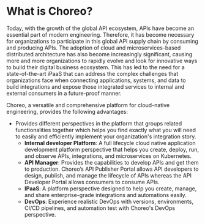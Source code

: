 # What is Choreo?

Today, with the growth of the global API ecosystem, APIs have become an essential part of modern engineering. Therefore, it has become necessary for organizations to participate in this global API supply chain by consuming and producing APIs. The adoption of cloud and microservices-based distributed architecture has also become increasingly significant, causing more and more organizations to rapidly evolve and look for innovative ways to build their digital business ecosystem. This has led to the need for a state-of-the-art iPaaS that can address the complex challenges that organizations face when connecting applications, systems, and data to build integrations and expose those integrated services to internal and external consumers in a future-proof manner.

Choreo, a versatile and comprehensive platform for cloud-native engineering, provides the following advantages:

- Provides different perspectives in the platform that groups related functionalities together which helps you find exactly what you will need to easily and efficiently implement your organization's integration story.  
    - **Internal developer Platform**: A full lifecycle cloud native application development platform perspective that helps you create, deploy, run, and observe APIs, integrations, and microservices on Kubernetes. 
    - **API Manager**:   Provides the capabilities to develop APIs and get them to production. Choreo’s API Publisher Portal allows API developers to design, publish, and manage the lifecycle of APIs whereas the API Developer Portal allows consumers to consume APIs.
    - **IPaaS**: A platform perspective designed to help you create, manage, and share enterprise-grade integrations and automations easily. 
    - **DevOps**: Experience realistic DevOps with versions, environments, CI/CD pipelines, and automation test with Choreo's DevOps perspective. 

